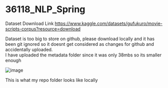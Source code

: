 # 36118_NLP_Spring

Dataset Download Link
https://www.kaggle.com/datasets/gufukuro/movie-scripts-corpus?resource=download  

Dataset is too big to store on github, please download locally and it has been git ignored so it doesnt get considered as changes for github  and accidentally uploaded.  
I have uploaded the metadata folder since it was only 38mbs so its smaller enough

![image](https://github.com/user-attachments/assets/27a3142e-4d9a-4f10-ac6b-aaf90f1263cd)

This is what my repo folder looks like locally
